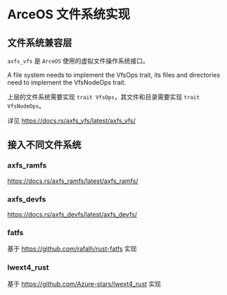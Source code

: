 # ArceOS 文件系统实现

## 文件系统兼容层

`axfs_vfs` 是 `ArceOS` 使用的虚拟文件操作系统接口。

A file system needs to implement the VfsOps trait, its files and directories need to implement the VfsNodeOps trait.

上层的文件系统需要实现 `trait VfsOps`，其文件和目录需要实现 `trait VfsNodeOps`。

详见 https://docs.rs/axfs_vfs/latest/axfs_vfs/

## 接入不同文件系统

### axfs_ramfs

https://docs.rs/axfs_ramfs/latest/axfs_ramfs/

### axfs_devfs

https://docs.rs/axfs_devfs/latest/axfs_devfs/

### fatfs

基于 https://github.com/rafalh/rust-fatfs 实现

### lwext4_rust

基于 https://github.com/Azure-stars/lwext4_rust 实现